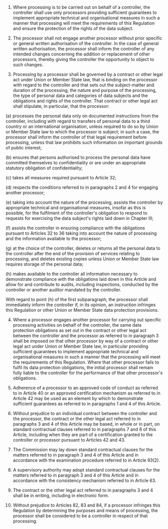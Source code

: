1. Where processing is to be carried out on behalf of a controller, the controller shall use only processors providing sufficient guarantees to implement appropriate technical and organisational measures in such a manner that processing will meet the requirements of this Regulation and ensure the protection of the rights of the data subject.

2. The processor shall not engage another processor without prior specific or general written authorisation of the controller. In the case of general written authorisation, the processor shall inform the controller of any intended changes concerning the addition or replacement of other processors, thereby giving the controller the opportunity to object to such changes.

3. Processing by a processor shall be governed by a contract or other legal act under Union or Member State law, that is binding on the processor with regard to the controller and that sets out the subject-matter and duration of the processing, the nature and purpose of the processing, the type of personal data and categories of data subjects and the obligations and rights of the controller. That contract or other legal act shall stipulate, in particular, that the processor:

(a) processes the personal data only on documented instructions from the controller, including with regard to transfers of personal data to a third country or an international organisation, unless required to do so by Union or Member State law to which the processor is subject; in such a case, the processor shall inform the controller of that legal requirement before processing, unless that law prohibits such information on important grounds of public interest;

(b) ensures that persons authorised to process the personal data have committed themselves to confidentiality or are under an appropriate statutory obligation of confidentiality;

(c) takes all measures required pursuant to Article 32;

(d) respects the conditions referred to in paragraphs 2 and 4 for engaging another processor;

(e) taking into account the nature of the processing, assists the controller by appropriate technical and organisational measures, insofar as this is possible, for the fulfilment of the controller's obligation to respond to requests for exercising the data subject's rights laid down in Chapter III;

(f) assists the controller in ensuring compliance with the obligations pursuant to Articles 32 to 36 taking into account the nature of processing and the information available to the processor;

(g) at the choice of the controller, deletes or returns all the personal data to the controller after the end of the provision of services relating to processing, and deletes existing copies unless Union or Member State law requires storage of the personal data;

(h) makes available to the controller all information necessary to demonstrate compliance with the obligations laid down in this Article and allow for and contribute to audits, including inspections, conducted by the controller or another auditor mandated by the controller.

With regard to point (h) of the first subparagraph, the processor shall immediately inform the controller if, in its opinion, an instruction infringes this Regulation or other Union or Member State data protection provisions.

4. Where a processor engages another processor for carrying out specific processing activities on behalf of the controller, the same data protection obligations as set out in the contract or other legal act between the controller and the processor as referred to in paragraph 3 shall be imposed on that other processor by way of a contract or other legal act under Union or Member State law, in particular providing sufficient guarantees to implement appropriate technical and organisational measures in such a manner that the processing will meet the requirements of this Regulation. Where that other processor fails to fulfil its data protection obligations, the initial processor shall remain fully liable to the controller for the performance of that other processor's obligations.

5. Adherence of a processor to an approved code of conduct as referred to in Article 40 or an approved certification mechanism as referred to in Article 42 may be used as an element by which to demonstrate sufficient guarantees as referred to in paragraphs 1 and 4 of this Article.

6. Without prejudice to an individual contract between the controller and the processor, the contract or the other legal act referred to in paragraphs 3 and 4 of this Article may be based, in whole or in part, on standard contractual clauses referred to in paragraphs 7 and 8 of this Article, including when they are part of a certification granted to the controller or processor pursuant to Articles 42 and 43.

7. The Commission may lay down standard contractual clauses for the matters referred to in paragraph 3 and 4 of this Article and in accordance with the examination procedure referred to in Article 93(2).

8. A supervisory authority may adopt standard contractual clauses for the matters referred to in paragraph 3 and 4 of this Article and in accordance with the consistency mechanism referred to in Article 63.

9. The contract or the other legal act referred to in paragraphs 3 and 4 shall be in writing, including in electronic form.

10. Without prejudice to Articles 82, 83 and 84, if a processor infringes this Regulation by determining the purposes and means of processing, the processor shall be considered to be a controller in respect of that processing.
